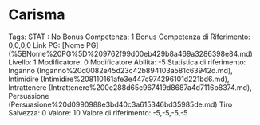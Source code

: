 # Carisma

Tags: STAT
: No
Bonus Competenza: 1
Bonus Competenza di Riferimento: 0,0,0,0
Link PG: [Nome PG] (%5BNome%20PG%5D%209762f99d00eb429b8a469a3286398e84.md)
Livello: 1
Modificatore: 0
Modificatore  Abilità: -5
Statistica di riferimento: Inganno (Inganno%20d0082e45d23c42b894103a581c63942d.md), Intimidire (Intimidire%208110161afe3e447c974296101d221bd6.md), Intrattenere (Intrattenere%200e288d65c967419d8687a4d7116b8374.md), Persuasione (Persuasione%20d0990988e3bd40c3a615346bd35985de.md)
Tiro Salvezza: 0
Valore: 10
Valore di riferimento: -5,-5,-5,-5